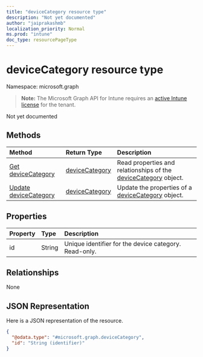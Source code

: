 ```yaml
---
title: "deviceCategory resource type"
description: "Not yet documented"
author: "jaiprakashmb"
localization_priority: Normal
ms.prod: "intune"
doc_type: resourcePageType
---
```


# deviceCategory resource type

Namespace: microsoft.graph

> **Note:** The Microsoft Graph API for Intune requires an [active Intune license](https://go.microsoft.com/fwlink/?linkid=839381) for the tenant.

Not yet documented

## Methods
|Method|Return Type|Description|
|:---|:---|:---|
|[Get deviceCategory](../api/intune-devices-devicecategory-get.md)|[deviceCategory](../resources/intune-devices-devicecategory.md)|Read properties and relationships of the [deviceCategory](../resources/intune-devices-devicecategory.md) object.|
|[Update deviceCategory](../api/intune-devices-devicecategory-update.md)|[deviceCategory](../resources/intune-devices-devicecategory.md)|Update the properties of a [deviceCategory](../resources/intune-devices-devicecategory.md) object.|

## Properties
|Property|Type|Description|
|:---|:---|:---|
|id|String|Unique identifier for the device category. Read-only.|

## Relationships
None

## JSON Representation
Here is a JSON representation of the resource.
<!-- {
  "blockType": "resource",
  "keyProperty": "id",
  "@odata.type": "microsoft.graph.deviceCategory"
}
-->
``` json
{
  "@odata.type": "#microsoft.graph.deviceCategory",
  "id": "String (identifier)"
}
```
